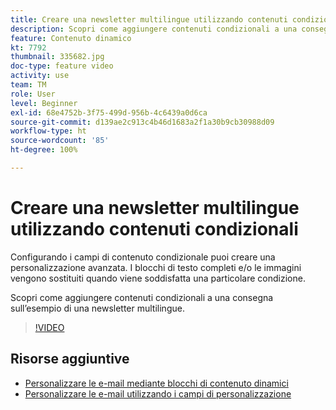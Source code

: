 ```yaml
---
title: Creare una newsletter multilingue utilizzando contenuti condizionali
description: Scopri come aggiungere contenuti condizionali a una consegna sull’esempio di una newsletter multilingue.
feature: Contenuto dinamico
kt: 7792
thumbnail: 335682.jpg
doc-type: feature video
activity: use
team: TM
role: User
level: Beginner
exl-id: 68e4752b-3f75-499d-956b-4c6439a0d6ca
source-git-commit: d139ae2c913c4b46d1683a2f1a30b9cb30988d09
workflow-type: ht
source-wordcount: '85'
ht-degree: 100%

---
```


# Creare una newsletter multilingue utilizzando contenuti condizionali

Configurando i campi di contenuto condizionale puoi creare una personalizzazione avanzata. I blocchi di testo completi e/o le immagini vengono sostituiti quando viene soddisfatta una particolare condizione.

Scopri come aggiungere contenuti condizionali a una consegna sull’esempio di una newsletter multilingue.

>[!VIDEO](https://video.tv.adobe.com/v/335682?quality=12)

## Risorse aggiuntive

* [Personalizzare le e-mail mediante blocchi di contenuto dinamici](/help/content-creation/personalize-using-dynamic-content-blocks.md)
* [Personalizzare le e-mail utilizzando i campi di personalizzazione](/help/content-creation/personalize-emails-using-personalization-fields.md)
